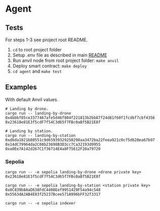 # Agent

## Tests

For steps 1-3 see project root README.

1. `cd` to root project folder
2. Setup .env file as described in main [README](../README.md)
3. Run anvil node from root project folder: `make anvil`
4. Deploy smart contract: `make deploy`
5. `cd agent` and `make test`

## Examples

With default Anvil values.

```shell
# Landing by drone.
cargo run -- landing-by-drone 0x4bbbf85ce3377467afe5d46f804f221813b2bb87f24d81f60f1fcdbf7cbf4356 0x23618e81E3f5cdF7f54C3d65f7FBc0aBf5B21E8f
```

```shell
# Landing by station.
cargo run -- landing-by-station 0xdbda1821b80551c9d65939329250298aa3472ba22feea921c0cf5d620ea67b97 0x14dC79964da2C08b23698B3D3cc7Ca32193d9955 0xa0Ee7A142d267C1f36714E4a8F75612F20a79720
```

### Sepolia

```shell
cargo run -- -e sepolia landing-by-drone <drone private key> 0x23618e81E3f5cdF7f54C3d65f7FBc0aBf5B21E8f
```

```shell
cargo run -- -e sepolia landing-by-station <station private key> 0x0C839b8AaD638FdC4408Eef9951429F54a94c548 0x5563dA2AB4E83f25237Bcee571A996bFF32f3317
```

```shell
cargo run -- -e sepolia indexer
```
